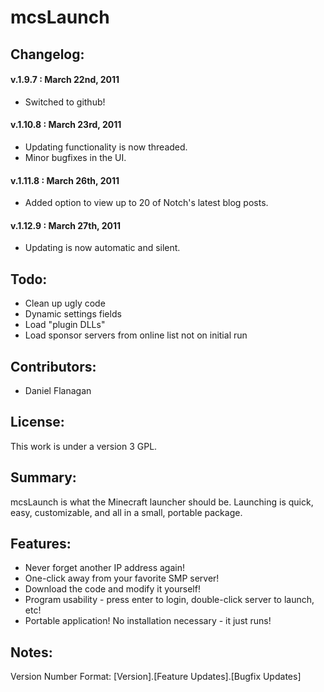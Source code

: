 # mcsLaunch

## Changelog:
#### v.1.9.7 : March 22nd, 2011
* Switched to github! 

#### v.1.10.8 : March 23rd, 2011
* Updating functionality is now threaded. 
* Minor bugfixes in the UI. 

#### v.1.11.8 : March 26th, 2011
* Added option to view up to 20 of Notch's latest blog posts. 

#### v.1.12.9 : March 27th, 2011
* Updating is now automatic and silent. 

## Todo: 
* Clean up ugly code
* Dynamic settings fields
* Load "plugin DLLs"
* Load sponsor servers from online list not on initial run

## Contributors: 
* Daniel Flanagan 

## License:
This work is under a version 3 GPL. 

## Summary:
mcsLaunch is what the Minecraft launcher should be. Launching is quick, easy, customizable, and all in a small, portable package. 

## Features: 
* Never forget another IP address again!
* One-click away from your favorite SMP server!
* Download the code and modify it yourself!
* Program usability - press enter to login, double-click server to launch, etc!
* Portable application! No installation necessary - it just runs!

## Notes: 
Version Number Format: [Version].[Feature Updates].[Bugfix Updates]
